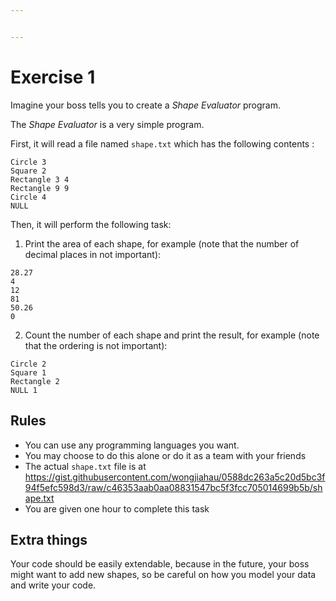 ```yaml
---


---
```


<h1 id="exercise-1">Exercise 1</h1>
<p>Imagine your boss tells you to create a <em>Shape Evaluator</em> program.</p>
<p>The <em>Shape Evaluator</em> is a very simple program.</p>
<p>First, it will read a file named <code>shape.txt</code> which has the following contents :</p>
<pre><code>Circle 3
Square 2
Rectangle 3 4
Rectangle 9 9
Circle 4
NULL
</code></pre>
<p>Then, it will perform the following task:</p>
<ol>
<li>Print the area of each shape, for example (note that the number of decimal places in not important):</li>
</ol>
<pre><code>28.27
4
12
81
50.26
0
</code></pre>
<ol start="2">
<li>Count the number of each shape and print the result, for example (note that the ordering is not important):</li>
</ol>
<pre><code>Circle 2
Square 1
Rectangle 2
NULL 1
</code></pre>
<h2 id="rules">Rules</h2>
<ul>
<li>You can use any programming languages you want.</li>
<li>You may choose to do this alone or do it as a team with your friends</li>
<li>The actual <code>shape.txt</code> file is at <a href="https://gist.githubusercontent.com/wongjiahau/0588dc263a5c20d5bc3f94f5efc598d3/raw/c46353aab0aa08831547bc5f3fcc705014699b5b/shape.txt">https://gist.githubusercontent.com/wongjiahau/0588dc263a5c20d5bc3f94f5efc598d3/raw/c46353aab0aa08831547bc5f3fcc705014699b5b/shape.txt</a></li>
<li>You are given one hour to complete this task</li>
</ul>
<h2 id="extra-things">Extra things</h2>
<p>Your code should be easily extendable, because in the future, your boss might want to add new shapes, so be careful on how you model your data and write your code.</p>


